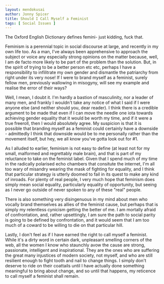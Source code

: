 ```yaml
---
layout: mendokusai
author: Jonny Spicer
title: Should I Call Myself a Feminist
tags: [ Social Issues ]
---
```

The Oxford English Dictionary defines femini- just kidding, fuck that. 

Feminism is a perennial topic in social discourse at large, and recently in my own life too. As a man, I've always been apprehensive to 
approach the subject or voice any especially strong opinions on the matter because, well, I am de facto more likely to be part of the problem 
than the solution. But, in the spirit of trying to be a better person etc etc, perhaps I have a responsibility to infilitrate my own gender 
and dismantle the patriarchy from right under its very nose! If I were to brand myself as a feminist, surely fellow men, previously wallowing 
in misogyny, will see my example and realise the error of their ways?

Well, I mean, I doubt it. I'm hardly a bastion of masculinity, nor a leader of many men, and frankly I wouldn't take any notice of what I said if 
I were anyone else (and neither should you, dear reader). I think there is a credible argument to be made that even if I can move the needle one iota 
towards achieving gender equality that it would be worth my time, and if it were a true freeroll, then I would absolutely agree. My suspicion is that 
it is possible that branding myself as a feminist could certainly have a downside - admittedly I think that downside would be to me personally rather than 
the movement itself, but hey, we all know you've gotta look out for #1.

As I alluded to earlier, feminism is not easy to define (at least not for my small, malformed and regrettably male brain), and that is part of my reluctance
to take on the feminist label. Given that I spend much of my time in the radically polarised echo chambers that consitute the internet, I'm all too wary of 
misandry wearing the mask of fighting for equality, and I think that particular strategy is utterly doomed to fail in its quest to make any kind of inroads. 
For plenty of real people, I very much hope that feminism does simply mean social equality, particularly equality of opportunity, but seeing as I never go outside 
of never spoken to any of these "real" people. 

There is also something very disingenuous in my mind about men who vocally brand themselves as allies of the feminist cause, but perhaps that is simply my relentless 
cynicism getting the better of me. I am mortally afraid of confrontation, and, rather upsettingly, I am sure the path to social parity is going to be defined by 
confrontation, and it would seem that I am too much of a coward to be willing to die on that particular hill. 

Lastly, I don't feel as if I have earned the right to call myself a feminist. While it's a dirty word in certain dark, unpleasant smelling corners of the web, all 
the women I know who staunchly avow the cause are strong, passionate, intelligent and inspirational. They are the ones who are suffering the great many injustices of 
modern society, not myself, and who are still resilient enough to fight tooth and nail to change things. I simply don't deserve to ride on their 
coattails until I have actually done something meaningful to bring about change, and so until that happens, my reticence to call myself a feminist shall remain.